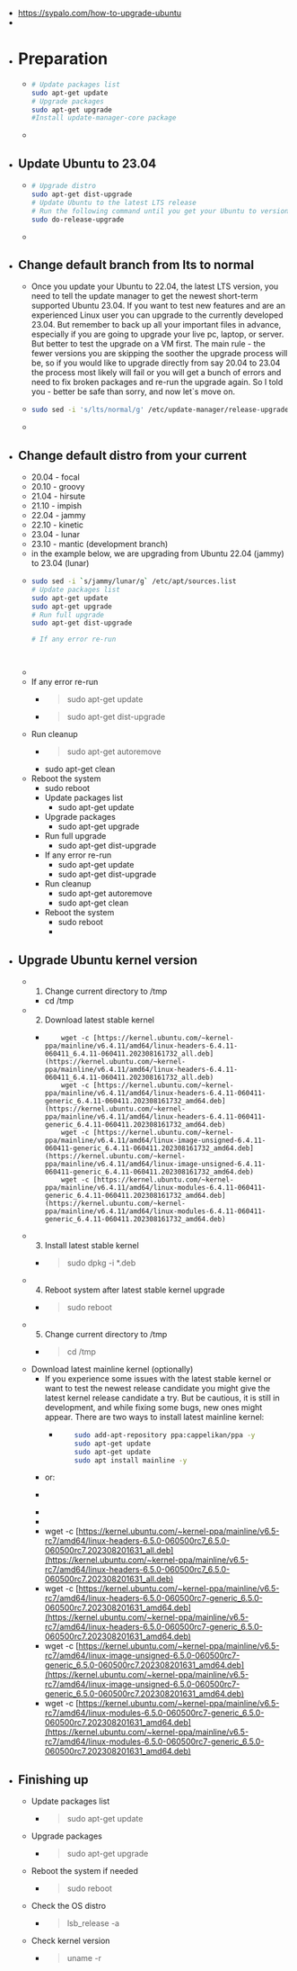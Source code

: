- https://sypalo.com/how-to-upgrade-ubuntu
-
- # Preparation
	- ```bash
	  # Update packages list
	  sudo apt-get update
	  # Upgrade packages
	  sudo apt-get upgrade
	  #Install update-manager-core package
	  
	  ```
	-
- ## Update Ubuntu to 23.04
	- ```bash
	  # Upgrade distro
	  sudo apt-get dist-upgrade
	  # Update Ubuntu to the latest LTS release
	  # Run the following command until you get your Ubuntu to version 22.04:
	  sudo do-release-upgrade
	  
	  ```
	-
- ## Change default branch from lts to normal
	- Once you update your Ubuntu to 22.04, the latest LTS version, you need to tell the update manager to get the newest short-term supported Ubuntu 23.04. If you want to test new features and are an experienced Linux user you can upgrade to the currently developed 23.04. But remember to back up all your important files in advance, especially if you are going to upgrade your live pc, laptop, or server. But better to test the upgrade on a VM first. The main rule - the fewer versions you are skipping the soother the upgrade process will be, so if you would like to upgrade directly from say 20.04 to 23.04 the process most likely will fail or you will get a bunch of errors and need to fix broken packages and re-run the upgrade again. So I told you - better be safe than sorry, and now let`s move on.
	- ```bash
	  sudo sed -i 's/lts/normal/g' /etc/update-manager/release-upgrades
	  
	  ```
	-
- ## Change default distro from your current
	- 20.04 - focal
	- 20.10 - groovy
	- 21.04 - hirsute
	- 21.10 - impish
	- 22.04 - jammy
	- 22.10 - kinetic
	- 23.04 - lunar
	- 23.10 - mantic (development branch)
	- in the example below, we are upgrading from Ubuntu 22.04 (jammy) to 23.04 (lunar)
	- ```bash
	  sudo sed -i `s/jammy/lunar/g` /etc/apt/sources.list
	  # Update packages list
	  sudo apt-get update
	  sudo apt-get upgrade
	  # Run full upgrade
	  sudo apt-get dist-upgrade
	  
	  # If any error re-run
	  
	  
	  
	  
	  ```
	-
	- If any error re-run
		- >sudo apt-get update
		- >sudo apt-get dist-upgrade
	- Run cleanup
		- >sudo apt-get autoremove
		- sudo apt-get clean
	- Reboot the system
		- sudo reboot
		- Update packages list
			- sudo apt-get update
		- Upgrade packages
			- sudo apt-get upgrade
		- Run full upgrade
			- sudo apt-get dist-upgrade
		- If any error re-run
			- sudo apt-get update
			- sudo apt-get dist-upgrade
		- Run cleanup
			- sudo apt-get autoremove
			- sudo apt-get clean
		- Reboot the system
			- sudo reboot
			-
- ## Upgrade Ubuntu kernel version
	- 1.  Change current directory to /tmp
		- cd /tmp
	- 2.  Download latest stable kernel
		- ```
		      wget -c [https://kernel.ubuntu.com/~kernel-ppa/mainline/v6.4.11/amd64/linux-headers-6.4.11-060411_6.4.11-060411.202308161732_all.deb](https://kernel.ubuntu.com/~kernel-ppa/mainline/v6.4.11/amd64/linux-headers-6.4.11-060411_6.4.11-060411.202308161732_all.deb)  
		      wget -c [https://kernel.ubuntu.com/~kernel-ppa/mainline/v6.4.11/amd64/linux-headers-6.4.11-060411-generic_6.4.11-060411.202308161732_amd64.deb](https://kernel.ubuntu.com/~kernel-ppa/mainline/v6.4.11/amd64/linux-headers-6.4.11-060411-generic_6.4.11-060411.202308161732_amd64.deb)  
		      wget -c [https://kernel.ubuntu.com/~kernel-ppa/mainline/v6.4.11/amd64/linux-image-unsigned-6.4.11-060411-generic_6.4.11-060411.202308161732_amd64.deb](https://kernel.ubuntu.com/~kernel-ppa/mainline/v6.4.11/amd64/linux-image-unsigned-6.4.11-060411-generic_6.4.11-060411.202308161732_amd64.deb)  
		      wget -c [https://kernel.ubuntu.com/~kernel-ppa/mainline/v6.4.11/amd64/linux-modules-6.4.11-060411-generic_6.4.11-060411.202308161732_amd64.deb](https://kernel.ubuntu.com/~kernel-ppa/mainline/v6.4.11/amd64/linux-modules-6.4.11-060411-generic_6.4.11-060411.202308161732_amd64.deb)
		    ```
	- 3.  Install latest stable kernel
		- >sudo dpkg -i *.deb
	- 4.  Reboot system after latest stable kernel upgrade
		- >sudo reboot
	- 5.  Change current directory to /tmp
		- >cd /tmp
	- Download latest mainline kernel (optionally)
		- If you experience some issues with the latest stable kernel or want to test the newest release candidate you might give the latest kernel release candidate a try. But be cautious, it is still in development, and while fixing some bugs, new ones might appear. There are two ways to install latest mainline kernel:
			- ```bash
			      sudo add-apt-repository ppa:cappelikan/ppa -y
			      sudo apt-get update
			      sudo apt-get update
			      sudo apt install mainline -y
			  ```
		- or:
		- ```bash
		  ```
		-
		-
		- wget -c [https://kernel.ubuntu.com/~kernel-ppa/mainline/v6.5-rc7/amd64/linux-headers-6.5.0-060500rc7_6.5.0-060500rc7.202308201631_all.deb](https://kernel.ubuntu.com/~kernel-ppa/mainline/v6.5-rc7/amd64/linux-headers-6.5.0-060500rc7_6.5.0-060500rc7.202308201631_all.deb)
		- wget -c [https://kernel.ubuntu.com/~kernel-ppa/mainline/v6.5-rc7/amd64/linux-headers-6.5.0-060500rc7-generic_6.5.0-060500rc7.202308201631_amd64.deb](https://kernel.ubuntu.com/~kernel-ppa/mainline/v6.5-rc7/amd64/linux-headers-6.5.0-060500rc7-generic_6.5.0-060500rc7.202308201631_amd64.deb)
		- wget -c [https://kernel.ubuntu.com/~kernel-ppa/mainline/v6.5-rc7/amd64/linux-image-unsigned-6.5.0-060500rc7-generic_6.5.0-060500rc7.202308201631_amd64.deb](https://kernel.ubuntu.com/~kernel-ppa/mainline/v6.5-rc7/amd64/linux-image-unsigned-6.5.0-060500rc7-generic_6.5.0-060500rc7.202308201631_amd64.deb)
		- wget -c [https://kernel.ubuntu.com/~kernel-ppa/mainline/v6.5-rc7/amd64/linux-modules-6.5.0-060500rc7-generic_6.5.0-060500rc7.202308201631_amd64.deb](https://kernel.ubuntu.com/~kernel-ppa/mainline/v6.5-rc7/amd64/linux-modules-6.5.0-060500rc7-generic_6.5.0-060500rc7.202308201631_amd64.deb)
- ## Finishing up
	- Update packages list
		- >sudo apt-get update
	- Upgrade packages
		- >sudo apt-get upgrade
	- Reboot the system if needed
		- >sudo reboot
	- Check the OS distro
		- >lsb_release -a
	- Check kernel version
		- >uname -r